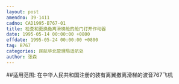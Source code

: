 ```yaml
---
layout: post
amendno: 39-1411
cadno: CAD1995-B767-01
title: 检查和更换撤离滑梯舱的舱门打开作动器
date: 1995-05-14 00:00:00 +0800
effdate: 1995-05-24 00:00:00 +0800
tag: B767
categories: 民航华北管理局适航处
author: 张森
---
```


##适用范围:
在中华人民共和国注册的装有离翼撤离滑梯的波音767飞机

